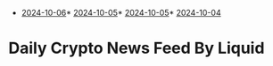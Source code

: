 * [2024-10-06](./days/2024-10-06.md)* [2024-10-05](./days/2024-10-05.md)* [2024-10-05](./days/2024-10-05.md)* [2024-10-04](./days/2024-10-04.md)

# Daily Crypto News Feed By Liquid